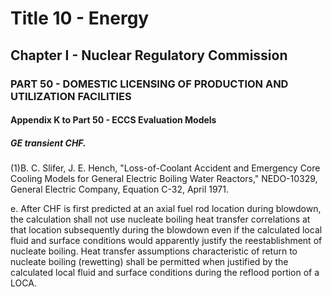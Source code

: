 
# Title 10 - Energy
## Chapter I - Nuclear Regulatory Commission
### PART 50 - DOMESTIC LICENSING OF PRODUCTION AND UTILIZATION FACILITIES
#### Appendix K to Part 50 - ECCS Evaluation Models
##### GE transient CHF.

(1)B. C. Slifer, J. E. Hench, "Loss-of-Coolant Accident and Emergency Core Cooling Models for General Electric Boiling Water Reactors," NEDO-10329, General Electric Company, Equation C-32, April 1971.

e. After CHF is first predicted at an axial fuel rod location during blowdown, the calculation shall not use nucleate boiling heat transfer correlations at that location subsequently during the blowdown even if the calculated local fluid and surface conditions would apparently justify the reestablishment of nucleate boiling. Heat transfer assumptions characteristic of return to nucleate boiling (rewetting) shall be permitted when justified by the calculated local fluid and surface conditions during the reflood portion of a LOCA.
